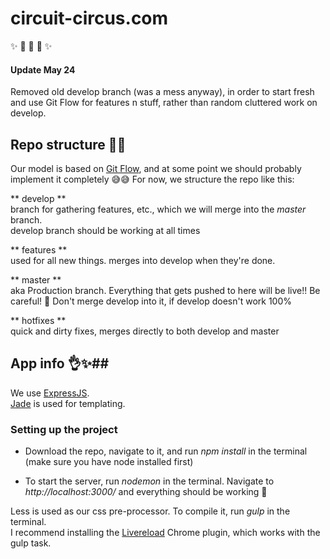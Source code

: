 # circuit-circus.com

✨ 🎪 🎪 🎪 ✨
  

#### Update May 24 ####
Removed old develop branch (was a mess anyway), in order to start fresh and use Git Flow for features n stuff, rather than random cluttered work on develop.  


## Repo structure 🌲🌳 ##

Our model is based on [Git Flow](http://nvie.com/posts/a-successful-git-branching-model/), and at some point we should probably implement it completely 😅😅 For now, we structure the repo like this:

** develop **  
branch for gathering features, etc., which we will merge into the *master* branch.  
develop branch should be working at all times

** features **  
used for all new things. merges into develop when they're done.

** master **  
aka Production branch. Everything that gets pushed to here will be live!! Be careful! 🙏 Don't merge develop into it, if develop doesn't work 100%

** hotfixes **  
quick and dirty fixes, merges directly to both develop and master


## App info 👌✨️##

We use [ExpressJS](http://expressjs.com/).  
 [Jade](http://jade-lang.com/) is used for templating.

### Setting up the project ###
- Download the repo, navigate to it, and run *npm install* in the terminal  
(make sure you have node installed first)

- To start the server, run *nodemon* in the terminal. Navigate to *http://localhost:3000/* and everything should be working 🙏   
 
Less is used as our css pre-processor. To compile it, run *gulp* in the terminal.  
I recommend installing the [Livereload](https://chrome.google.com/webstore/detail/livereload/jnihajbhpnppcggbcgedagnkighmdlei) Chrome plugin, which works with the gulp task.
